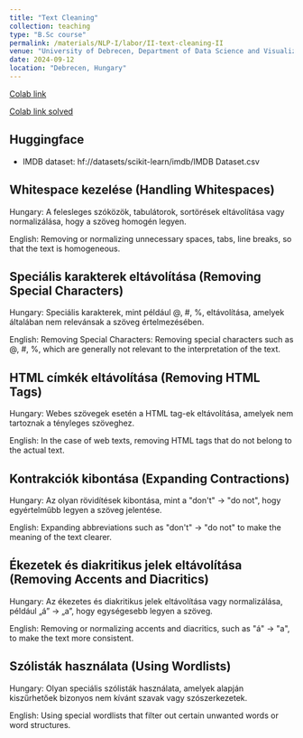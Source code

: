 ```yaml
---
title: "Text Cleaning"
collection: teaching
type: "B.Sc course"
permalink: /materials/NLP-I/labor/II-text-cleaning-II
venue: "University of Debrecen, Department of Data Science and Visualization"
date: 2024-09-12
location: "Debrecen, Hungary"
---
```


[Colab link](https://colab.research.google.com/drive/10-elAxQ67cDiqjnGio_rXMhIkGKkPEGH)

[Colab link solved](https://colab.research.google.com/drive/1cKfM-4epMdRTeiq9uMc2nn11hbtn9XXM?authuser=2)

## Huggingface

- IMDB dataset: hf://datasets/scikit-learn/imdb/IMDB Dataset.csv

## Whitespace kezelése (Handling Whitespaces)

Hungary: A felesleges szóközök, tabulátorok, sortörések eltávolítása vagy normalizálása, hogy a szöveg homogén legyen.

English: Removing or normalizing unnecessary spaces, tabs, line breaks, so that the text is homogeneous.

## Speciális karakterek eltávolítása (Removing Special Characters)

Hungary: Speciális karakterek, mint például @, #, %, eltávolítása, amelyek általában nem relevánsak a szöveg értelmezésében.

English: Removing Special Characters: Removing special characters such as @, #, %, which are generally not relevant to the interpretation of the text.

## HTML címkék eltávolítása (Removing HTML Tags)

Hungary: Webes szövegek esetén a HTML tag-ek eltávolítása, amelyek nem tartoznak a tényleges szöveghez.

English: In the case of web texts, removing HTML tags that do not belong to the actual text.

## Kontrakciók kibontása (Expanding Contractions)

Hungary: Az olyan rövidítések kibontása, mint a "don't" → "do not", hogy egyértelműbb legyen a szöveg jelentése.

English: Expanding abbreviations such as "don't" → "do not" to make the meaning of the text clearer.

## Ékezetek és diakritikus jelek eltávolítása (Removing Accents and Diacritics)

Hungary: Az ékezetes és diakritikus jelek eltávolítása vagy normalizálása, például „á” → „a”, hogy egységesebb legyen a szöveg.

English: Removing or normalizing accents and diacritics, such as "á" → "a", to make the text more consistent.

## Szólisták használata (Using Wordlists)

Hungary: Olyan speciális szólisták használata, amelyek alapján kiszűrhetőek bizonyos nem kívánt szavak vagy szószerkezetek.

English: Using special wordlists that filter out certain unwanted words or word structures.